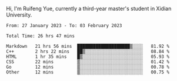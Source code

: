 Hi, I'm Ruifeng Yue, currently a third-year master's student in Xidian University.

<!--
**yrf105/yrf105** is a ✨ _special_ ✨ repository because its `README.md` (this file) appears on your GitHub profile.

Here are some ideas to get you started:

- 🔭 I’m currently working on ...
- 🌱 I’m currently learning ...
- 👯 I’m looking to collaborate on ...
- 🤔 I’m looking for help with ...
- 💬 Ask me about ...
- 📫 How to reach me: ...
- 😄 Pronouns: ...
- ⚡ Fun fact: ...
-->

<!--START_SECTION:waka-->

```text
From: 27 January 2023 - To: 03 February 2023

Total Time: 26 hrs 47 mins

Markdown   21 hrs 56 mins  ████████████████████▒░░░░   81.92 %
C++        2 hrs 22 mins   ██▒░░░░░░░░░░░░░░░░░░░░░░   08.84 %
HTML       1 hr 35 mins    █▒░░░░░░░░░░░░░░░░░░░░░░░   05.93 %
CSS        22 mins         ▒░░░░░░░░░░░░░░░░░░░░░░░░   01.42 %
Go         12 mins         ▒░░░░░░░░░░░░░░░░░░░░░░░░   00.78 %
Other      12 mins         ▒░░░░░░░░░░░░░░░░░░░░░░░░   00.75 %
```

<!--END_SECTION:waka-->
